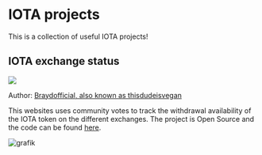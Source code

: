 # IOTA projects
This is a collection of useful IOTA projects!

## IOTA exchange status
<p>
  <img src="https://img.shields.io/website?label=IOTA%20exchange%20status&up_message=online&url=https%3A%2F%2Fiotaexchangestatus.canreal.net">
</p>
Author: <a href="https://github.com/braydofficial">Braydofficial, also known as thisdudeisvegan</a>
<p>
  This websites uses community votes to track the withdrawal availability of the IOTA token on the different exchanges. The project is Open Source and the code can be found <a href="https://github.com/braydofficial/iotaexchangestatus">here</a>.
</p>

![grafik](https://user-images.githubusercontent.com/55672814/148083906-be823b47-92e7-4401-88bb-cf249fa78eeb.png)
